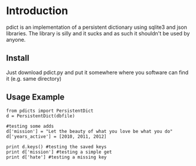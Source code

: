 # Introduction 

pdict is an implementation of a persistent dictionary using sqlite3 and json libraries.
The library is silly and it sucks and as such it shouldn't be used by anyone. 

## Install

Just download pdict.py and put it somewhere where you software can find it (e.g. same directory)

## Usage Example

    from pdicts import PersistentDict
    d = PersistentDict(dbfile)

    #testing some adds
    d['mission'] = "Let the beauty of what you love be what you do"
    d['years_active'] = [2010, 2011, 2012]

    print d.keys() #testing the saved keys
    print d['mission'] #testing a simple get
    print d['hate'] #testing a missing key

